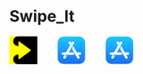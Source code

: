 # Swipe_It
<img src="README_ASSETS/appIcon.png" width="10%" />&nbsp;&nbsp;&nbsp;&nbsp;&nbsp;&nbsp;&nbsp;&nbsp;&nbsp;<a href="https://apps.apple.com/ca/app/swipe-it-endless-fun/id1607012576" target="_blank" rel="noopener noreferrer"><img src="README_ASSETS/appStore.png" width="10%" /></a>&nbsp;&nbsp;&nbsp;&nbsp;&nbsp;&nbsp;&nbsp;&nbsp;&nbsp;<a href="https://play.google.com/store/apps/details?id=com.sherriff.swipeit" target="_blank" rel="noopener noreferrer"><img src="README_ASSETS/appStore.png" width="10%" /></a>
